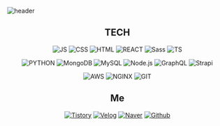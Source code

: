 ![header](https://capsule-render.vercel.app/api?type=slice&color=auto&height=300&section=header&text=Hanhyung%20&fontSize=90)

<div align=center>

## TECH

![JS](https://img.shields.io/badge/JavaScript-F7DF1E?style=flat-square&logo=JavaScript&logoColor=black) ![CSS](https://img.shields.io/badge/CSS3-1572B6?style=flat-square&logo=CSS3&logoColor=white) ![HTML](https://img.shields.io/badge/HTML5-E34F26?style=flat-square&logo=HTML5&logoColor=white) ![REACT](https://img.shields.io/badge/REACT-61DAFB?style=flat-square&logo=React&logoColor=black) ![Sass](https://img.shields.io/badge/Sass-CC6699?style=flat-square&logo=Sass&logoColor=white) ![TS](https://img.shields.io/badge/TypeScript-3178c6?style=flat-square&logo=TypeScript&logoColor=white)
  
![PYTHON](https://img.shields.io/badge/Python-3776AB?style=flat-square&logo=Python&logoColor=white) ![MongoDB](https://img.shields.io/badge/MongDB-47A248?style=flat-square&logo=MongoDB&logoColor=black) ![MySQL](https://img.shields.io/badge/MySQL-4479AQ?style=flat-square&logo=MySQL&logoColor=black) ![Node.js](https://img.shields.io/badge/Node.js-339933?style=flat-square&logo=Node.js&logoColor=white) ![GraphQL](https://img.shields.io/badge/GraphQL-E10098?style=flat-square&logo=GraphQL&logoColor=white) ![Strapi](https://img.shields.io/badge/Strapi-2F2E8B?style=flat-square&logo=Strapi&logoColor=white)

![AWS](https://img.shields.io/badge/AWS-232F3E?style=flat-square&logo=amazonAWS&logoColor=white) ![NGINX](https://img.shields.io/badge/NGINX-009639?style=flat-square&logo=NGINX&logoColor=white) ![GIT](https://img.shields.io/badge/GIT-181717?style=flat-square&logo=Github&logoColor=white)

## Me
[![Tistory](https://img.shields.io/badge/Tistory-FF5722?style=flat-square&logo=blogger&logoColor=white)](https://turret1234.tistory.com/) [![Velog](https://img.shields.io/badge/Velog-FF5722?style=flat-square&logo=blogger&logoColor=white)](https://velog.io/@turret1234) [![Naver](https://img.shields.io/badge/Naver-03C752?style=flat-square&logo=Gmail&logoColor=white)](mailto:naver.com) [![Github](https://img.shields.io/badge/GIT-181717?style=flat-square&logo=Github&logoColor=white)](https://github.com/hanhyung6376)
</div>
